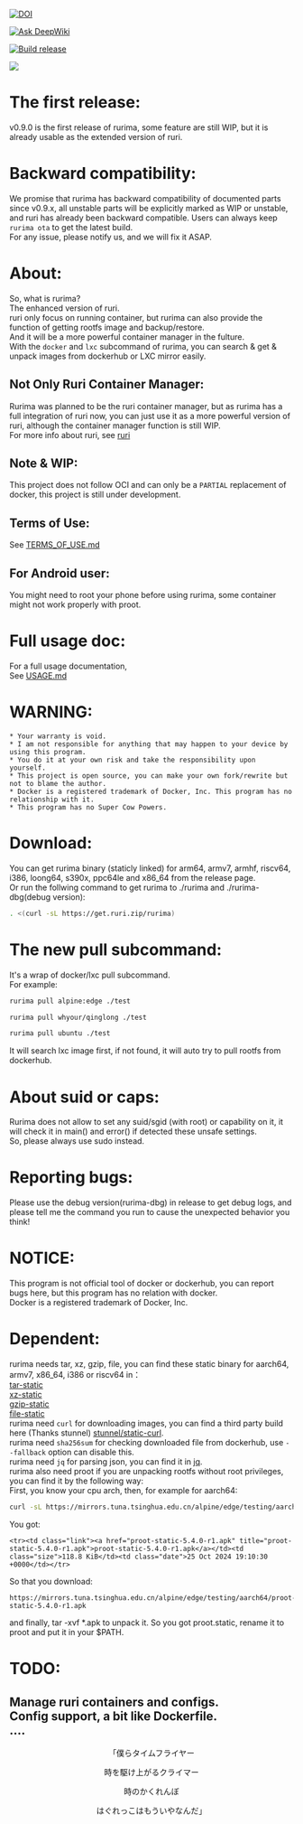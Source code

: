 [![DOI](https://zenodo.org/badge/DOI/10.5281/zenodo.14099730.svg)](https://doi.org/10.5281/zenodo.14099730)

[![Ask DeepWiki](https://deepwiki.com/badge.svg)](https://deepwiki.com/RuriOSS/rurima)

[![Build release](https://github.com/RuriOSS/rurima/actions/workflows/build.yml/badge.svg)](https://github.com/RuriOSS/rurima/actions/workflows/build.yml)

![](https://img.shields.io/badge/Powered%20By-GNU%20C-00d000?style=flat&labelColor=gray&logo=C)
# The first release:
v0.9.0 is the first release of rurima, some feature are still WIP, but it is already usable as the extended version of ruri.      
# Backward compatibility:
We promise that rurima has backward compatibility of documented parts since v0.9.x, all unstable parts will be explicitly marked as WIP or unstable, and ruri has already been backward compatible. Users can always keep `rurima ota` to get the latest build.           
For any issue, please notify us, and we will fix it ASAP.                 
# About:
So, what is rurima?       
The enhanced version of ruri.          
ruri only focus on running container, but rurima can also provide the function of getting rootfs image and backup/restore.          
And it will be a more powerful container manager in the fulture.            
With the `docker` and `lxc` subcommand of rurima, you can search & get & unpack images from dockerhub or LXC mirror easily.       
## Not Only Ruri Container Manager:
Rurima was planned to be the ruri container manager, but as rurima has a full integration of ruri now, you can just use it as a more powerful version of ruri, although the container manager function is still WIP.               
For more info about ruri, see [ruri](https://github.com/Moe-hacker/ruri)      
## Note & WIP:
This project does not follow OCI and can only be a `PARTIAL` replacement of docker, this project is still under development.       
## Terms of Use:
See [TERMS_OF_USE.md](TERMS_OF_USE.md)
## For Android user:
You might need to root your phone before using rurima, some container might not work properly with proot.  
# Full usage doc:
For a full usage documentation,    
See [USAGE.md](doc/USAGE.md)
# WARNING:      
```
* Your warranty is void.
* I am not responsible for anything that may happen to your device by using this program.
* You do it at your own risk and take the responsibility upon yourself.
* This project is open source, you can make your own fork/rewrite but not to blame the author.
* Docker is a registered trademark of Docker, Inc. This program has no relationship with it.
* This program has no Super Cow Powers.
```
# Download:
You can get rurima binary (staticly linked) for arm64, armv7, armhf, riscv64, i386, loong64, s390x, ppc64le and x86_64 from the release page.     
Or run the follwing command to get rurima to ./rurima and ./rurima-dbg(debug version):     
```sh
. <(curl -sL https://get.ruri.zip/rurima)
```   
# The new pull subcommand:
It's a wrap of docker/lxc pull subcommand.      
For example:      
```sh
rurima pull alpine:edge ./test
```
```sh
rurima pull whyour/qinglong ./test
```
```sh
rurima pull ubuntu ./test
```
It will search lxc image first, if not found, it will auto try to pull rootfs from dockerhub.      
# About suid or caps:
Rurima does not allow to set any suid/sgid (with root) or capability on it, it will check it in main() and error() if detected these unsafe settings.      
So, please always use sudo instead.     
# Reporting bugs:
Please use the debug version(rurima-dbg) in release to get debug logs, and please tell me the command you run to cause the unexpected behavior you think!                     
# NOTICE:
This program is not official tool of docker or dockerhub, you can report bugs here, but this program has no relation with docker.      
Docker is a registered trademark of Docker, Inc.      
# Dependent:   
rurima needs tar, xz, gzip, file, you can find these static binary for aarch64, armv7, x86_64, i386 or riscv64 in：      
[tar-static](https://github.com/Moe-sushi/tar-static)      
[xz-static](https://github.com/Moe-sushi/xz-static)     
[gzip-static](https://github.com/Moe-sushi/gzip-static)     
[file-static](https://github.com/Moe-sushi/file-static)      
rurima need `curl` for downloading images, you can find a third party build here (Thanks stunnel) [stunnel/static-curl](https://github.com/stunnel/static-curl).      
rurima need `sha256sum` for checking downloaded file from dockerhub, use `--fallback` option can disable this.      
rurima need `jq` for parsing json, you can find it in [jq](https://github.com/jqlang).      
rurima also need proot if you are unpacking rootfs without root privileges, you can find it by the following way:      
First, you know your cpu arch, then, for example for aarch64:      
```sh
curl -sL https://mirrors.tuna.tsinghua.edu.cn/alpine/edge/testing/aarch64/ | grep proot-static
```
You got:      
```
<tr><td class="link"><a href="proot-static-5.4.0-r1.apk" title="proot-static-5.4.0-r1.apk">proot-static-5.4.0-r1.apk</a></td><td class="size">118.8 KiB</td><td class="date">25 Oct 2024 19:10:30 +0000</td></tr>
```
So that you download:      
```
https://mirrors.tuna.tsinghua.edu.cn/alpine/edge/testing/aarch64/proot-static-5.4.0-r1.apk
```
and finally, tar -xvf *.apk to unpack it. So you got proot.static, rename it to proot and put it in your $PATH.           
# TODO:
Manage ruri containers and configs.   
Config support, a bit like Dockerfile.   
....
---------

<p align="center">「僕らタイムフライヤー</p>
<p align="center">時を駆け上がるクライマー</p>
<p align="center">時のかくれんぼ</p>
<p align="center">はぐれっこはもういやなんだ」</p>

